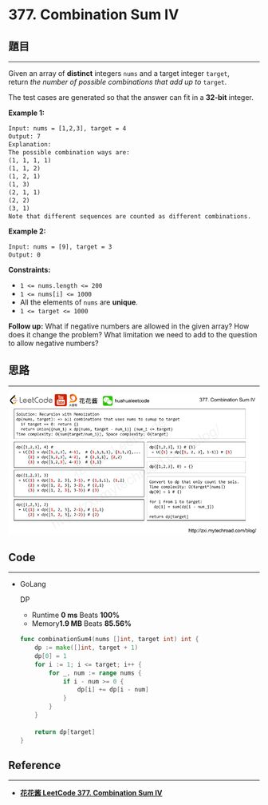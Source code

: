 # 377. Combination Sum IV

## 題目

---

Given an array of **distinct** integers `nums` and a target integer `target`, return *the number of possible combinations that add up to* `target`.

The test cases are generated so that the answer can fit in a **32-bit** integer.

**Example 1:**

```
Input: nums = [1,2,3], target = 4
Output: 7
Explanation:
The possible combination ways are:
(1, 1, 1, 1)
(1, 1, 2)
(1, 2, 1)
(1, 3)
(2, 1, 1)
(2, 2)
(3, 1)
Note that different sequences are counted as different combinations.

```

**Example 2:**

```
Input: nums = [9], target = 3
Output: 0

```

**Constraints:**

- `1 <= nums.length <= 200`
- `1 <= nums[i] <= 1000`
- All the elements of `nums` are **unique**.
- `1 <= target <= 1000`

**Follow up:** What if negative numbers are allowed in the given array? How does it change the problem? What limitation we need to add to the question to allow negative numbers?

## 思路

---

![Untitled](/Images/377.Combination-Sum-IV/00.png)

## Code

---

- GoLang
    
    
    DP
    
    - Runtime **0 ms** Beats **100%**
    - Memory**1.9 MB** Beats **85.56%**
    
    ```go
    func combinationSum4(nums []int, target int) int {
        dp := make([]int, target + 1)
        dp[0] = 1
        for i := 1; i <= target; i++ {
            for _, num := range nums {
                if i - num >= 0 {
                    dp[i] += dp[i - num]
                }
            }
        }
    
        return dp[target]
    }
    ```
    

## Reference

---

- **[花花酱 LeetCode 377. Combination Sum IV](https://zxi.mytechroad.com/blog/dynamic-programming/leetcode-377-combination-sum-iv/)**